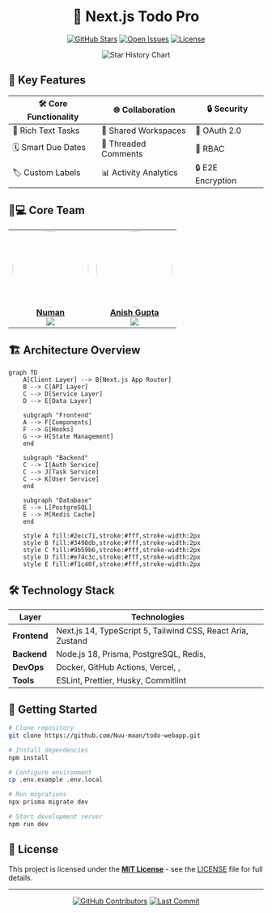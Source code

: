 
<div align="center">

# 🚀 Next.js Todo Pro

[![GitHub Stars](https://img.shields.io/github/stars/Nuu-maan/todo-webapp?style=for-the-badge&logo=github&color=5865F2&labelColor=000000)](https://github.com/Nuu-maan/todo-webapp/stargazers)
[![Open Issues](https://img.shields.io/github/issues/Nuu-maan/todo-webapp?style=for-the-badge&logo=git&color=FFA500&labelColor=000000)](https://github.com/Nuu-maan/todo-webapp/issues)
[![License](https://img.shields.io/badge/license-MIT-97CA00?style=for-the-badge&logo=open-source-initiative&labelColor=000000)](LICENSE)

![Star History Chart](https://api.star-history.com/svg?repos=Nu-maan/todo-webapp&type=Date&theme=dark)

</div>

## 🌟 Key Features

<div align="center">

| 🛠 Core Functionality    | 🌐 Collaboration       | 🔒 Security         |
|-------------------------|-----------------------|--------------------|
| 📝 Rich Text Tasks      | 👥 Shared Workspaces  | 🔐 OAuth 2.0       |
| 🗓 Smart Due Dates       | 💬 Threaded Comments  | 🔑 RBAC            |
| 🏷 Custom Labels         | 📊 Activity Analytics | 🔒 E2E Encryption  |

</div>

## 🧑💻 Core Team

<div align="center">

<table>
  <tr>
    <td align="center">
      <a href="https://github.com/Nuu-maan">
        <img src="https://avatars.githubusercontent.com/Nuu-maan" width="150" style="border-radius:50%">
        <br/>
        <strong>Numan</strong>
      </a>
      <br/>
      <a href="https://github.com/Nuu-maan?tab=followers">
        <img src="https://img.shields.io/github/followers/Nuu-maan?style=social&logo=github">
      </a>
    </td>
    <td align="center">
      <a href="https://github.com/anisvsc">
        <img src="https://avatars.githubusercontent.com/anisvsc" width="150" style="border-radius:50%">
        <br/>
        <strong>Anish Gupta</strong>
      </a>
      <br/>
      <a href="https://github.com/anisvsc?tab=followers">
        <img src="https://img.shields.io/github/followers/anisvsc?style=social&logo=github">
      </a>
    </td>
  </tr>
</table>

</div>

## 🏗 Architecture Overview

```mermaid
graph TD
    A[Client Layer] --> B[Next.js App Router]
    B --> C[API Layer]
    C --> D[Service Layer]
    D --> E[Data Layer]
    
    subgraph "Frontend"
    A --> F[Components]
    F --> G[Hooks]
    G --> H[State Management]
    end
    
    subgraph "Backend"
    C --> I[Auth Service]
    C --> J[Task Service]
    C --> K[User Service]
    end
    
    subgraph "Database"
    E --> L[PostgreSQL]
    E --> M[Redis Cache]
    end

    style A fill:#2ecc71,stroke:#fff,stroke-width:2px
    style B fill:#3498db,stroke:#fff,stroke-width:2px
    style C fill:#9b59b6,stroke:#fff,stroke-width:2px
    style D fill:#e74c3c,stroke:#fff,stroke-width:2px
    style E fill:#f1c40f,stroke:#fff,stroke-width:2px
```

## 🛠 Technology Stack

<div align="center">

| Layer       | Technologies                                                                                  |
|-------------|-----------------------------------------------------------------------------------------------|
| **Frontend**| Next.js 14, TypeScript 5, Tailwind CSS, React Aria, Zustand                                    |
| **Backend** | Node.js 18, Prisma, PostgreSQL, Redis,                                                     |
| **DevOps**  | Docker, GitHub Actions, Vercel, ,                                            |
| **Tools**   | ESLint, Prettier, Husky, Commitlint                                                       |

</div>

## 🚀 Getting Started

```bash
# Clone repository
git clone https://github.com/Nuu-maan/todo-webapp.git

# Install dependencies
npm install

# Configure environment
cp .env.example .env.local

# Run migrations
npx prisma migrate dev

# Start development server
npm run dev
```

## 📄 License

This project is licensed under the **[MIT License](LICENSE)** - see the [LICENSE](LICENSE) file for full details.

---

<div align="center">

[![GitHub Contributors](https://img.shields.io/github/contributors/Nuu-maan/todo-webapp?style=for-the-badge&logo=github&color=2BAF2B&labelColor=000000)](https://github.com/Nuu-maan/todo-webapp/graphs/contributors)
[![Last Commit](https://img.shields.io/github/last-commit/Nuu-maan/todo-webapp?style=for-the-badge&logo=github&color=9B59B6&labelColor=000000)](https://github.com/Nuu-maan/todo-webapp/commits/main)

</div>

